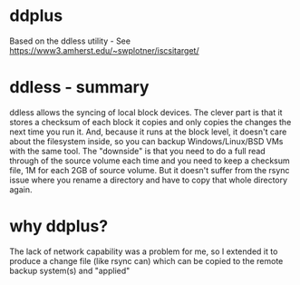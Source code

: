 ddplus
======
Based on the ddless utility - See https://www3.amherst.edu/~swplotner/iscsitarget/

ddless - summary 
================
ddless allows the syncing of local block devices.
The clever part is that it stores a checksum of each block it copies and only copies the changes
the next time you run it. And, because it runs at the block level, it doesn't care about the
filesystem inside, so you can backup Windows/Linux/BSD VMs with the same tool. The "downside" is 
that you need to do a full read through of the source volume each time and you need to keep a 
checksum file, 1M for each 2GB of source volume. But it doesn't suffer from the rsync issue where
you rename a directory and have to copy that whole directory again.


why ddplus?
===========
The lack of network capability was a problem for me, so I extended it to produce a change file 
(like rsync can) which can be copied to the remote backup system(s) and "applied"

